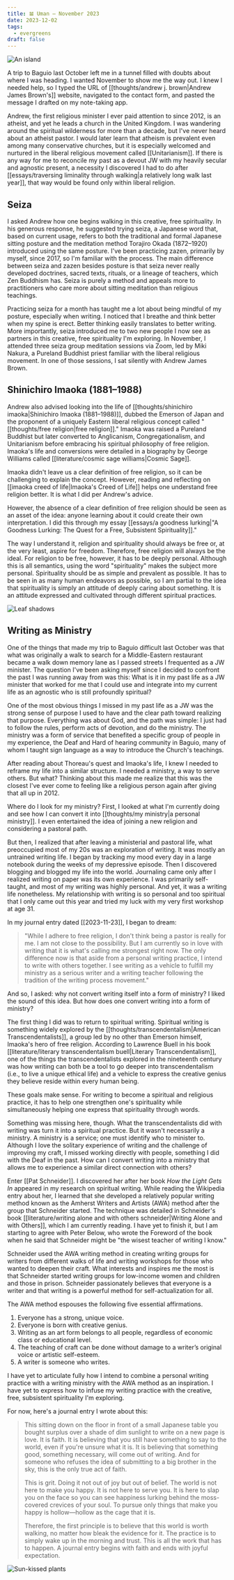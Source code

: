 ```yaml
---
title: 𝌡 Uman — November 2023
date: 2023-12-02
tags:
  - evergreens
draft: false
---
```

![An island](essays/images/island.jpg)

A trip to Baguio last October left me in a tunnel filled with doubts about where I was heading. I wanted November to show me the way out. I knew I needed help, so I typed the URL of [[thoughts/andrew j. brown|Andrew James Brown's]] website, navigated to the contact form, and pasted the message I drafted on my note-taking app.

Andrew, the first religious minister I ever paid attention to since 2012, is an atheist, and yet he leads a church in the United Kingdom. I was wandering around the spiritual wilderness for more than a decade, but I've never heard about an atheist pastor. I would later learn that atheism is prevalent even among many conservative churches, but it is especially welcomed and nurtured in the liberal religious movement called [[Unitarianism]]. If there is any way for me to reconcile my past as a devout JW with my heavily secular and agnostic present, a necessity I discovered I had to do after [[essays/traversing liminality through walking|a relatively long walk last year]], that way would be found only within liberal religion.

## Seiza

I asked Andrew how one begins walking in this creative, free spirituality. In his generous response, he suggested trying seiza, a Japanese word that, based on current usage, refers to both the traditional and formal Japanese sitting posture and the meditation method Torajiro Okada (1872–1920) introduced using the same posture. I've been practicing zazen, primarily by myself, since 2017, so I'm familiar with the process. The main difference between seiza and zazen besides posture is that seiza never really developed doctrines, sacred texts, rituals, or a lineage of teachers, which Zen Buddhism has. Seiza is purely a method and appeals more to practitioners who care more about sitting meditation than religious teachings.

Practicing seiza for a month has taught me a lot about being mindful of my posture, especially when writing. I noticed that I breathe and think better when my spine is erect. Better thinking easily translates to better writing. More importantly, seiza introduced me to two new people I now see as partners in this creative, free spirituality I'm exploring. In November, I attended three seiza group meditation sessions via Zoom, led by Miki Nakura, a Pureland Buddhist priest familiar with the liberal religious movement. In one of those sessions, I sat silently with Andrew James Brown.

## Shinichiro Imaoka (1881–1988)

Andrew also advised looking into the life of [[thoughts/shinichiro imaoka|Shinichiro Imaoka (1881–1988)]], dubbed the Emerson of Japan and the proponent of a uniquely Eastern liberal religious concept called "[[thoughts/free religion|free religion]]." Imaoka was raised a Pureland Buddhist but later converted to Anglicanism, Congregationalism, and Unitarianism before embracing his spiritual philosophy of free religion. Imaoka's life and conversions were detailed in a biography by George Williams called [[literature/cosmic sage williams|Cosmic Sage]].

Imaoka didn't leave us a clear definition of free religion, so it can be challenging to explain the concept. However, reading and reflecting on [[imaoka creed of life|Imaoka's Creed of Life]] helps one understand free religion better. It is what I did per Andrew's advice.

However, the absence of a clear definition of free religion should be seen as an asset of the idea: anyone learning about it could create their own interpretation. I did this through my essay [[essays/a goodness lurking|"A Goodness Lurking: The Quest for a Free, Subsistent Spirituality]]." 

The way I understand it, religion and spirituality should always be free or, at the very least, aspire for freedom. Therefore, free religion will always be the ideal. For religion to be free, however, it has to be deeply personal. Although this is all semantics, using the word "spirituality" makes the subject more personal. Spirituality should be as simple and prevalent as possible. It has to be seen in as many human endeavors as possible, so I am partial to the idea that spirituality is simply an attitude of deeply caring about something. It is an attitude expressed and cultivated through different spiritual practices.

![Leaf shadows](essays/images/leaf-shadows.jpg)

## Writing as Ministry

One of the things that made my trip to Baguio difficult last October was that what was originally a walk to search for a Middle-Eastern restaurant became a walk down memory lane as I passed streets I frequented as a JW minister. The question I've been asking myself since I decided to confront the past I was running away from was this: What is it in my past life as a JW minister that worked for me that I could use and integrate into my current life as an agnostic who is still profoundly spiritual?

One of the most obvious things I missed in my past life as a JW was the strong sense of purpose I used to have and the clear path toward realizing that purpose. Everything was about God, and the path was simple: I just had to follow the rules, perform acts of devotion, and do the ministry. The ministry was a form of service that benefited a specific group of people in my experience, the Deaf and Hard of hearing community in Baguio, many of whom I taught sign language as a way to introduce the Church's teachings.

After reading about Thoreau's quest and Imaoka's life, I knew I needed to reframe my life into a similar structure. I needed a ministry, a way to serve others. But what? Thinking about this made me realize that this was the closest I've ever come to feeling like a religious person again after giving that all up in 2012.

Where do I look for my ministry? First, I looked at what I'm currently doing and see how I can convert it into [[thoughts/my ministry|a personal ministry]]. I even entertained the idea of joining a new religion and considering a pastoral path.

But then, I realized that after leaving a ministerial and pastoral life, what preoccupied most of my 20s was an exploration of writing. It was mostly an untrained writing life. I began by tracking my mood every day in a large notebook during the weeks of my depressive episode. Then I discovered blogging and blogged my life into the world. Journaling came only after I realized writing on paper was its own experience. I was primarily self-taught, and most of my writing was highly personal. And yet, it was a writing life nonetheless. My relationship with writing is so personal and too spiritual that I only came out this year and tried my luck with my very first workshop at age 31.

In my journal entry dated [[2023-11-23]], I began to dream:

>"While I adhere to free religion, I don't think being a pastor is really for me. I am not close to the possibility. But I am currently so in love with writing that it is what's calling me strongest right now. The only difference now is that aside from a personal writing practice, I intend to write with others together. I see writing as a vehicle to fulfill my ministry as a serious writer and a writing teacher following the tradition of the writing process movement."

And so, I asked: why not convert writing itself into a form of ministry? I liked the sound of this idea. But how does one convert writing into a form of ministry?

The first thing I did was to return to spiritual writing. Spiritual writing is something widely explored by the [[thoughts/transcendentalism|American Transcendentalists]], a group led by no other than Emerson himself, Imaoka's hero of free religion. According to Lawrence Buell in his book [[literature/literary transcendentalism buell|Literary Transcendentalism]], one of the things the transcendentalists explored in the nineteenth century was how writing can both be a tool to go deeper into transcendentalism (i.e., to live a unique ethical life) and a vehicle to express the creative genius they believe reside within every human being.

These goals make sense. For writing to become a spiritual and religious practice, it has to help one strengthen one's spirituality while simultaneously helping one express that spirituality through words.

Something was missing here, though. What the transcendentalists did with writing was turn it into a spiritual practice. But it wasn't necessarily a ministry. A ministry is a service; one must identify who to minister to. Although I love the solitary experience of writing and the challenge of improving my craft, I missed working directly with people, something I did with the Deaf in the past. How can I convert writing into a ministry that allows me to experience a similar direct connection with others?

Enter [[Pat Schneider]]. I discovered her after her book *How the Light Gets In* appeared in my research on spiritual writing. While reading the Wikipedia entry about her, I learned that she developed a relatively popular writing method known as the Amherst Writers and Artists (AWA) method after the group that Schneider started. The technique was detailed in Schneider's book [[literature/writing alone and with others schneider|Writing Alone and with Others]], which I am currently reading. I have yet to finish it, but I am starting to agree with Peter Below, who wrote the Foreword of the book when he said that Schneider might be "the wisest teacher of writing I know."

Schneider used the AWA writing method in creating writing groups for writers from different walks of life and writing workshops for those who wanted to deepen their craft. What interests and inspires me the most is that Schneider started writing groups for low-income women and children and those in prison. Schneider passionately believes that everyone is a writer and that writing is a powerful method for self-actualization for all.

The AWA method espouses the following five essential affirmations.

1. Everyone has a strong, unique voice.
2. Everyone is born with creative genius.
3. Writing as an art form belongs to all people, regardless of economic class or educational level.
4. The teaching of craft can be done without damage to a writer’s original voice or artistic self-esteem.
5. A writer is someone who writes.

I have yet to articulate fully how I intend to combine a personal writing practice with a writing ministry with the AWA method as an inspiration. I have yet to express how to infuse my writing practice with the creative, free, subsistent spirituality I'm exploring.

For now, here's a journal entry I wrote about this:

>This sitting down on the floor in front of a small Japanese table you bought surplus over a shade of dim sunlight to write on a new page is love. It is faith. It is believing that you still have something to say to the world, even if you're unsure what it is. It is believing that something good, something necessary, will come out of writing. And for someone who refuses the idea of submitting to a big brother in the sky, this is the only true act of faith.
>
>This is grit. Doing it not out of joy but out of belief. The world is not here to make you happy. It is not here to serve you. It is here to slap you on the face so you can see happiness lurking behind the moss-covered crevices of your soul. To pursue only things that make you happy is hollow—hollow as the cage that it is.
>
>Therefore, the first principle is to believe that this world is worth walking, no matter how bleak the evidence for it. The practice is to simply wake up in the morning and trust. This is all the work that has to happen. A journal entry begins with faith and ends with joyful expectation.

![Sun-kissed plants](essays/images/sunkissed-plants.jpg)